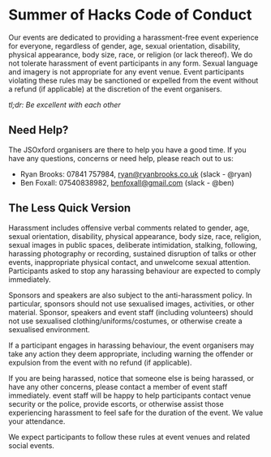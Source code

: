 # Summer of Hacks Code of Conduct

Our events are dedicated to providing a harassment-free event experience for everyone, regardless of gender, age, sexual orientation, disability, physical appearance, body size, race, or religion (or lack thereof). We do not tolerate harassment of event participants in any form. Sexual language and imagery is not appropriate for any event venue. Event participants violating these rules may be sanctioned or expelled from the event without a refund (if applicable) at the discretion of the event organisers.

*tl;dr: Be excellent with each other*

## Need Help?

The JSOxford organisers are there to help you have a good time. If you have any questions, concerns or need help, please reach out to us:

- Ryan Brooks: 07841 757984, ryan@ryanbrooks.co.uk (slack - @ryan)
- Ben Foxall: 07540838982, benfoxall@gmail.com (slack - @ben)

## The Less Quick Version

Harassment includes offensive verbal comments related to gender, age, sexual orientation, disability, physical appearance, body size, race, religion, sexual images in public spaces, deliberate intimidation, stalking, following, harassing photography or recording, sustained disruption of talks or other events, inappropriate physical contact, and unwelcome sexual attention.
Participants asked to stop any harassing behaviour are expected to comply immediately.

Sponsors and speakers are also subject to the anti-harassment policy. In particular, sponsors should not use sexualised images, activities, or other material. Sponsor, speakers and event staff (including volunteers) should not use sexualised clothing/uniforms/costumes, or otherwise create a sexualised environment.

If a participant engages in harassing behaviour, the event organisers may take any action they deem appropriate, including warning the offender or expulsion from the event with no refund (if applicable).

If you are being harassed, notice that someone else is being harassed, or have any other concerns, please contact a member of event staff immediately. 
event staff will be happy to help participants contact venue security or the police, provide escorts, or otherwise assist those experiencing harassment to feel safe for the duration of the event. We value your attendance.

We expect participants to follow these rules at event venues and related social events.
